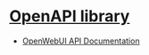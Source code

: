 # [OpenAPI library](https://sbusso.github.io/openapi/)

- [OpenWebUI API Documentation](/openapi/docs/?urls.primaryName=OpenWebUI+API)
